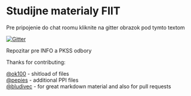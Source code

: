 Studijne materialy FIIT
==============================================
Pre pripojenie do chat roomu kliknite na gitter obrazok pod tymto textom

[![Gitter](https://badges.gitter.im/Join%20Chat.svg)](https://gitter.im/citruslee/Studijne-materialy-FIIT?utm_source=badge&utm_medium=badge&utm_campaign=pr-badge&utm_content=badge)

Repozitar pre INFO a PKSS odbory

Thanks for contributing:

[@ok100](https://github.com/ok100) - shitload of files<br />
[@pepies](https://github.com/pepies) - additional PPI files<br />
[@bludivec](https://github.com/bludivec) - for great markdown material and also for pull requests
